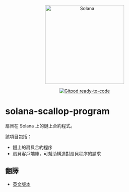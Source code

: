 <p align="center">
  <a href="https://scallop.so">
    <img alt="Solana" src="https://imgur.com/bdK6vVP.png" width="250" />
  </a>
</p>
<p align="center">
    <a href="https://gitpod.io/#https://github.com/scallop-labs/solana-scallop-program">
        <img alt="Gitpod ready-to-code" src="https://img.shields.io/badge/Gitpod-ready--to--code-blue?logo=gitpod">
    </a>
</p>

# solana-scallop-program
扇貝在 Solana 上的鏈上合約程式。

該項目包括：
* 鏈上的扇貝合約程序
* 扇貝客戶端庫，可幫助構造對扇貝程序的請求

## 翻譯
- [英文版本](README.md)